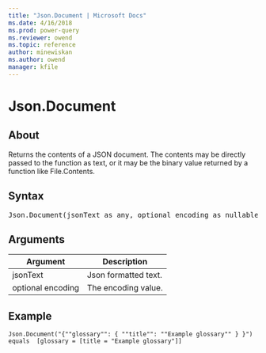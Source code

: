 ```yaml
---
title: "Json.Document | Microsoft Docs"
ms.date: 4/16/2018
ms.prod: power-query
ms.reviewer: owend
ms.topic: reference
author: minewiskan
ms.author: owend
manager: kfile
---
```

# Json.Document

  
## About  
Returns the contents of a JSON document.  The contents may be directly passed to the function as text, or it may be the binary value returned by a function like File.Contents.  
  
## Syntax

<pre>
Json.Document(jsonText as any, optional encoding as nullable number) as any  
</pre>
  
## Arguments  
  
|Argument|Description|  
|------------|---------------|  
|jsonText|Json formatted text.|  
|optional encoding|The encoding value.|  
  
## Example  
  
```powerquery-m
Json.Document("{""glossary"": { ""title"": ""Example glossary"" } }")    
equals  [glossary = [title = "Example glossary"]]  
```  
